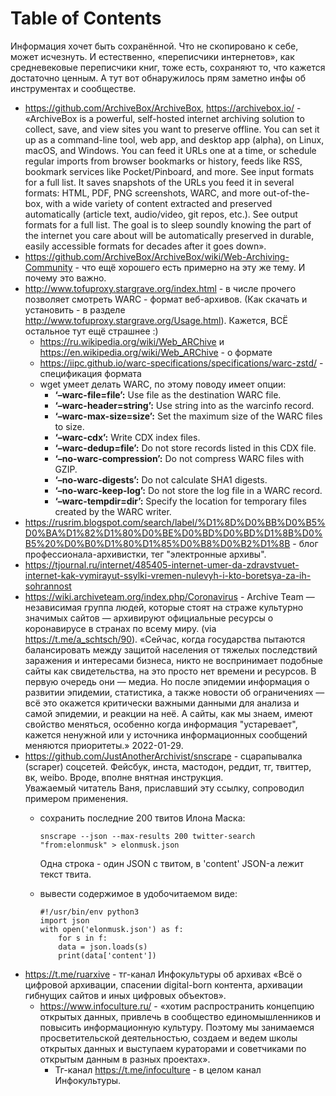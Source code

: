 
# Table of Contents



<div class="preview" id="orgf127de7">
<p>
Информация хочет быть сохранённой. Что не скопировано к себе, может исчезнуть. И естественно, «переписчики интернетов», как средневековые переписчики книг, тоже есть, сохраняют то, что кажется достаточно ценным. А тут вот обнаружилось прям заметно инфы об инструментах и сообществе.
</p>

</div>

-   <https://github.com/ArchiveBox/ArchiveBox>, <https://archivebox.io/> - «ArchiveBox is a powerful, self-hosted internet archiving solution to collect, save, and view sites you want to preserve offline. You can set it up as a command-line tool, web app, and desktop app (alpha), on Linux, macOS, and Windows. You can feed it URLs one at a time, or schedule regular imports from browser bookmarks or history, feeds like RSS, bookmark services like Pocket/Pinboard, and more. See input formats for a full list. It saves snapshots of the URLs you feed it in several formats: HTML, PDF, PNG screenshots, WARC, and more out-of-the-box, with a wide variety of content extracted and preserved automatically (article text, audio/video, git repos, etc.). See output formats for a full list. The goal is to sleep soundly knowing the part of the internet you care about will be automatically preserved in durable, easily accessible formats for decades after it goes down».
-   <https://github.com/ArchiveBox/ArchiveBox/wiki/Web-Archiving-Community> - что ещё хорошего есть примерно на эту же тему. И почему это важно.
-   <http://www.tofuproxy.stargrave.org/index.html> - в числе прочего позволяет смотреть WARC -  формат веб-архивов. (Как скачать и установить - в разделе <http://www.tofuproxy.stargrave.org/Usage.html>). Кажется, ВСЁ остальное тут ещё страшнее :)
    -   <https://ru.wikipedia.org/wiki/Web_ARChive> и <https://en.wikipedia.org/wiki/Web_ARChive> - о формате
    -   <https://iipc.github.io/warc-specifications/specifications/warc-zstd/> - спецификация формата
    -   wget умеет делать WARC, по этому поводу имеет опции:
        -   **‘&#x2013;warc-file=file’:** Use file as the destination WARC file.
        -   **‘&#x2013;warc-header=string’:** Use string into as the warcinfo record.
        -   **‘&#x2013;warc-max-size=size’:** Set the maximum size of the WARC files to size.
        -   **‘&#x2013;warc-cdx’:** Write CDX index files.
        -   **‘&#x2013;warc-dedup=file’:** Do not store records listed in this CDX file.
        -   **‘&#x2013;no-warc-compression’:** Do not compress WARC files with GZIP.
        -   **‘&#x2013;no-warc-digests’:** Do not calculate SHA1 digests.
        -   **‘&#x2013;no-warc-keep-log’:** Do not store the log file in a WARC record.
        -   **‘&#x2013;warc-tempdir=dir’:** Specify the location for temporary files created by the WARC writer.
-   <https://rusrim.blogspot.com/search/label/%D1%8D%D0%BB%D0%B5%D0%BA%D1%82%D1%80%D0%BE%D0%BD%D0%BD%D1%8B%D0%B5%20%D0%B0%D1%80%D1%85%D0%B8%D0%B2%D1%8B> - блог профессионала-архивистки, тег "электронные архивы".
-   <https://tjournal.ru/internet/485405-internet-umer-da-zdravstvuet-internet-kak-vymirayut-ssylki-vremen-nulevyh-i-kto-boretsya-za-ih-sohrannost>
-   <https://wiki.archiveteam.org/index.php/Coronavirus>  - Archive Team — независимая группа людей, которые стоят на страже культурно значимых сайтов — архивируют официальные ресурсы о коронавирусе в странах по всему миру. (via <https://t.me/a_schtsch/90>). «Сейчас, когда государства пытаются балансировать между защитой населения от тяжелых последствий заражения и интересами бизнеса, никто не воспринимает подобные сайты как свидетельства, на это просто нет времени и ресурсов. В первую очередь они — медиа. Но после эпидемии информация о развитии эпидемии, статистика, а также новости об ограничениях — всё это окажется критически важными данными для анализа и самой эпидемии, и реакции на неё. А сайты, как мы знаем, имеют свойство меняться, особенно когда информация "устаревает", кажется ненужной или у источника информационных сообщений меняются приоритеты.» 2022-01-29.
-   <https://github.com/JustAnotherArchivist/snscrape> - сцарапывалка (scraper) соцсетей. Фейсбук, инста, мастодон, реддит, тг, твиттер, вк, weibo. Вроде, вполне внятная инструкция.  
    Уважаемый читатель Ваня, приславший эту ссылку, сопроводил примером применения.
    -   сохранить последние 200 твитов Илона Маска:
        
            snscrape --json --max-results 200 twitter-search "from:elonmusk" > elonmusk.json
        
        Одна строка - один JSON с твитом, в 'content' JSON-а лежит текст твита.
    -   вывести содержимое в удобочитаемом виде:
        
            #!/usr/bin/env python3
            import json
            with open('elonmusk.json') as f:
                for s in f:
            	data = json.loads(s)
            	print(data['content'])
-   <https://t.me/ruarxive> - тг-канал Инфокультуры об архивах «Всё о цифровой архивации, спасении digital-born контента, архивации гибнущих сайтов и иных цифровых объектов».
    -   <https://www.infoculture.ru/> - «хотим распространить концепцию открытых данных, привлечь в сообщество единомышленников и повысить информационную культуру. Поэтому мы занимаемся просветительской деятельностью, создаем и ведем школы открытых данных и выступаем кураторами и советчиками по открытым данным в разных проектах».
        -   Тг-канал <https://t.me/infoculture> - в целом канал Инфокультуры.

